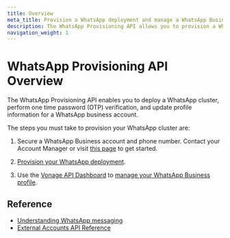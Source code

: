 ```yaml
---
title: Overview
meta_title: Provision a WhatsApp deployment and manage a WhatsApp Business profile with the WhatsApp Provisioning API. 
description: The WhatsApp Provisioning API allows you to provision a WhatsApp deployment, perform one time password (OTP) verification, and manage a WhatsApp Business profile. 
navigation_weight: 1
---
```


# WhatsApp Provisioning API Overview

The WhatsApp Provisioning API enables you to deploy a WhatsApp cluster, perform one time password (OTP) verification, and update profile information for a WhatsApp business account.

The steps you must take to provision your WhatsApp cluster are:

1. Secure a WhatsApp Business account and phone number. Contact your Account Manager or visit [this page](https://www.vonage.co.uk/communications-apis/messages/features/whatsapp/) to get started.

2. [Provision your WhatsApp deployment](/messages/whatsapp-provisioning/provision-deployment).

3. Use the [Vonage API Dashboard](https://dashboard.nexmo.com/messages/social-channels) to [manage your WhatsApp Business profile](/messages/whatsapp-provisioning/manage-profile).

## Reference

* [Understanding WhatsApp messaging](/messages/concepts/whatsapp)
* [External Accounts API Reference](/api/whatsapp-provisioning)

